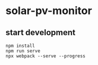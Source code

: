# solar-pv-monitor

## start development

```shell
npm install
npm run serve
npx webpack --serve --progress
```